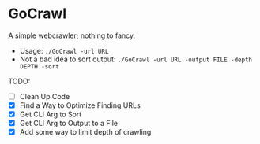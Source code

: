 # GoCrawl

A simple webcrawler; nothing to fancy.
* Usage: `./GoCrawl -url URL`
* Not a bad idea to sort output: `./GoCrawl -url URL -output FILE -depth DEPTH -sort`

TODO:
- [ ] Clean Up Code
- [x] Find a Way to Optimize Finding URLs
- [x] Get CLI Arg to Sort 
- [x] Get CLI Arg to Output to a File
- [x] Add some way to limit depth of crawling